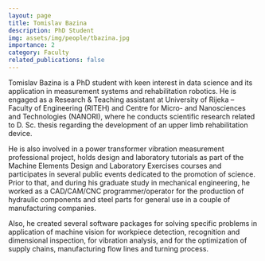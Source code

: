 ```yaml
---
layout: page
title: Tomislav Bazina
description: PhD Student
img: assets/img/people/tbazina.jpg
importance: 2
category: Faculty
related_publications: false
---
```


Tomislav Bazina is a PhD student with keen interest in data science and its application in measurement systems and rehabilitation robotics. He is engaged as a Research & Teaching assistant at University of Rijeka – Faculty of Engineering (RITEH) and Centre for Micro- and Nanosciences and Technologies (NANORI), where he conducts scientific research related to D. Sc. thesis regarding the development of an upper limb rehabilitation device. 

He is also involved in a power transformer vibration measurement professional project, holds design and laboratory tutorials as part of the Machine Elements Design and Laboratory Exercises courses and participates in several public events dedicated to the promotion of science. Prior to that, and during his graduate study in mechanical engineering, he worked as a CAD/CAM/CNC programmer/operator for the production of hydraulic components and steel parts for general use in a couple of manufacturing companies. 

Also, he created several software packages for solving specific problems in application of machine vision for workpiece detection, recognition and dimensional inspection, for vibration analysis, and for the optimization of supply chains, manufacturing flow lines and turning process.